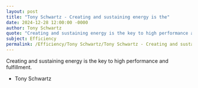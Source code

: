 ```yaml
---
layout: post
title: "Tony Schwartz - Creating and sustaining energy is the"
date: 2024-12-28 12:00:00 -0000
author: Tony Schwartz
quote: "Creating and sustaining energy is the key to high performance and fulfillment."
subject: Efficiency
permalink: /Efficiency/Tony Schwartz/Tony Schwartz - Creating and sustaining energy is the
---
```


Creating and sustaining energy is the key to high performance and fulfillment.

- Tony Schwartz
